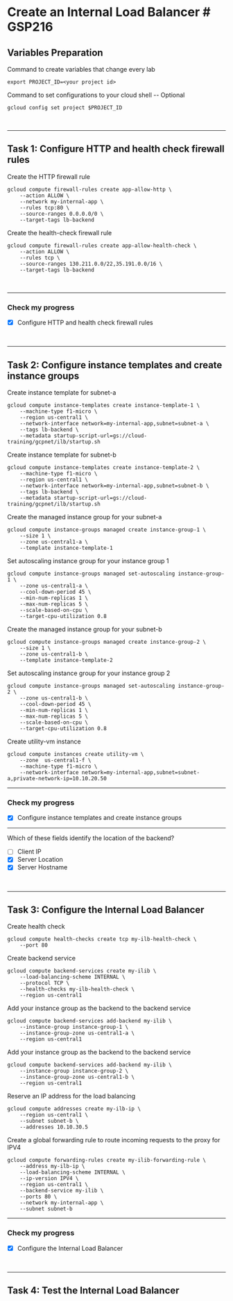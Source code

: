 # **Create an Internal Load Balancer # GSP216**

## **Variables Preparation**

Command to create variables that change every lab

    export PROJECT_ID=<your project id>

Command to set configurations to your cloud shell -- Optional

    gcloud config set project $PROJECT_ID

<br>

---

## **Task 1: Configure HTTP and health check firewall rules**

Create the HTTP firewall rule

    gcloud compute firewall-rules create app-allow-http \
        --action ALLOW \
        --network my-internal-app \
        --rules tcp:80 \
        --source-ranges 0.0.0.0/0 \
        --target-tags lb-backend

Create the health-check firewall rule

    gcloud compute firewall-rules create app-allow-health-check \
        --action ALLOW \
        --rules tcp \
        --source-ranges 130.211.0.0/22,35.191.0.0/16 \
        --target-tags lb-backend

<br>

---

### **Check my progress**

- [x] Configure HTTP and health check firewall rules

<br>

---

## **Task 2: Configure instance templates and create instance groups**

Create instance template for subnet-a

    gcloud compute instance-templates create instance-template-1 \
        --machine-type f1-micro \
        --region us-central1 \
        --network-interface network=my-internal-app,subnet=subnet-a \
        --tags lb-backend \
        --metadata startup-script-url=gs://cloud-training/gcpnet/ilb/startup.sh

Create instance template for subnet-b

    gcloud compute instance-templates create instance-template-2 \
        --machine-type f1-micro \
        --region us-central1 \
        --network-interface network=my-internal-app,subnet=subnet-b \
        --tags lb-backend \
        --metadata startup-script-url=gs://cloud-training/gcpnet/ilb/startup.sh

Create the managed instance group for your subnet-a

    gcloud compute instance-groups managed create instance-group-1 \
        --size 1 \
        --zone us-central1-a \
        --template instance-template-1

Set autoscaling instance group for your instance group 1

    gcloud compute instance-groups managed set-autoscaling instance-group-1 \
        --zone us-central1-a \
        --cool-down-period 45 \
        --min-num-replicas 1 \
        --max-num-replicas 5 \
        --scale-based-on-cpu \
        --target-cpu-utilization 0.8

Create the managed instance group for your subnet-b

    gcloud compute instance-groups managed create instance-group-2 \
        --size 1 \
        --zone us-central1-b \
        --template instance-template-2

Set autoscaling instance group for your instance group 2

    gcloud compute instance-groups managed set-autoscaling instance-group-2 \
        --zone us-central1-b \
        --cool-down-period 45 \
        --min-num-replicas 1 \
        --max-num-replicas 5 \
        --scale-based-on-cpu \
        --target-cpu-utilization 0.8

Create utility-vm instance

    gcloud compute instances create utility-vm \
        --zone 	us-central1-f \
        --machine-type f1-micro \
        --network-interface network=my-internal-app,subnet=subnet-a,private-network-ip=10.10.20.50

---

### **Check my progress**

- [x] Configure instance templates and create instance groups

___

Which of these fields identify the location of the backend?

- [ ] Client IP
- [x] Server Location
- [x] Server Hostname

<br>

---

## **Task 3: Configure the Internal Load Balancer**

Create health check

    gcloud compute health-checks create tcp my-ilb-health-check \
        --port 80 

Create backend service

    gcloud compute backend-services create my-ilib \
        --load-balancing-scheme INTERNAL \
        --protocol TCP \
        --health-checks my-ilb-health-check \
        --region us-central1

Add your instance group as the backend to the backend service

    gcloud compute backend-services add-backend my-ilib \
        --instance-group instance-group-1 \
        --instance-group-zone us-central1-a \
        --region us-central1

Add your instance group as the backend to the backend service

    gcloud compute backend-services add-backend my-ilib \
        --instance-group instance-group-2 \
        --instance-group-zone us-central1-b \
        --region us-central1

Reserve an IP address for the load balancing

    gcloud compute addresses create my-ilb-ip \
        --region us-central1 \
        --subnet subnet-b \
        --addresses 10.10.30.5

Create a global forwarding rule to route incoming requests to the proxy for IPV4

    gcloud compute forwarding-rules create my-ilib-forwarding-rule \
        --address my-ilb-ip \
        --load-balancing-scheme INTERNAL \
        --ip-version IPV4 \
        --region us-central1 \
        --backend-service my-ilib \
        --ports 80 \
        --network my-internal-app \
        --subnet subnet-b

---

### **Check my progress**

- [x] Configure the Internal Load Balancer

<br>

---

## **Task 4: Test the Internal Load Balancer**

